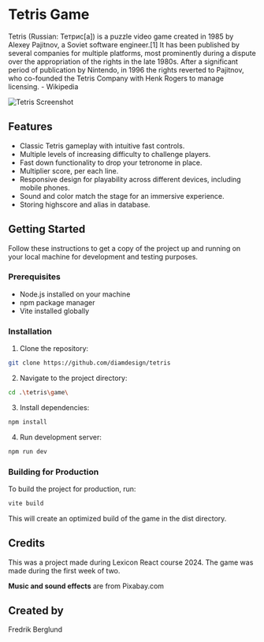 # Tetris Game

Tetris (Russian: Тетрис[a]) is a puzzle video game created in 1985 by Alexey Pajitnov, a Soviet software engineer.[1] It has been published by several companies for multiple platforms, most prominently during a dispute over the appropriation of the rights in the late 1980s. After a significant period of publication by Nintendo, in 1996 the rights reverted to Pajitnov, who co-founded the Tetris Company with Henk Rogers to manage licensing. - Wikipedia

![Tetris Screenshot](assets/mainscreen.jpg)

## Features

-   Classic Tetris gameplay with intuitive fast controls.
-   Multiple levels of increasing difficulty to challenge players.
-   Fast down functionality to drop your tetronome in place.
-   Multiplier score, per each line.
-   Responsive design for playability across different devices, including mobile phones.
-   Sound and color match the stage for an immersive experience.
-   Storing highscore and alias in database.

## Getting Started

Follow these instructions to get a copy of the project up and running on your local machine for development and testing purposes.

### Prerequisites

-   Node.js installed on your machine
-   npm package manager
-   Vite installed globally

### Installation

1. Clone the repository:

```bash
git clone https://github.com/diamdesign/tetris
```

2. Navigate to the project directory:

```bash
cd .\tetris\game\
```

3. Install dependencies:

```bash
npm install
```

4. Run development server:

```bash
npm run dev
```

### Building for Production

To build the project for production, run:

```bash
vite build
```

This will create an optimized build of the game in the dist directory.

## Credits

This was a project made during Lexicon React course 2024. The game was made
during the first week of two.

<strong>Music and sound effects</strong> are from Pixabay.com

## Created by

Fredrik Berglund
